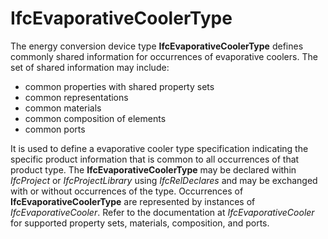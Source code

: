 IfcEvaporativeCoolerType
========================

The energy conversion device type **IfcEvaporativeCoolerType** defines commonly shared information for occurrences of evaporative coolers. The set of shared information may include:

* common properties with shared property sets
* common representations
* common materials
* common composition of elements
* common ports

It is used to define a evaporative cooler type specification indicating the specific product information that is common to all occurrences of that product type. The **IfcEvaporativeCoolerType** may be declared within _IfcProject_ or _IfcProjectLibrary_ using _IfcRelDeclares_ and may be exchanged with or without occurrences of the type. Occurrences of **IfcEvaporativeCoolerType** are represented by instances of _IfcEvaporativeCooler_. Refer to the documentation at _IfcEvaporativeCooler_ for supported property sets, materials, composition, and ports.
